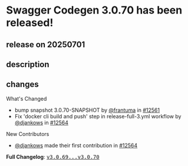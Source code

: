 # Swagger Codegen 3.0.70 has been released!

## release on 20250701

## description

## changes

What's Changed

* bump snapshot 3.0.70-SNAPSHOT by <a class="user-mention notranslate" data-hovercard-type="user" data-hovercard-url="/users/frantuma/hovercard" data-octo-click="hovercard-link-click" data-octo-dimensions="link_type:self" href="https://github.com/frantuma">@frantuma</a> in <a class="issue-link js-issue-link" data-error-text="Failed to load title" data-id="3167528563" data-permission-text="Title is private" data-url="https://github.com/swagger-api/swagger-codegen/issues/12561" data-hovercard-type="pull_request" data-hovercard-url="/swagger-api/swagger-codegen/pull/12561/hovercard" href="https://github.com/swagger-api/swagger-codegen/pull/12561">#12561</a>
* Fix 'docker cli build and push' step in release-full-3.yml workflow by <a class="user-mention notranslate" data-hovercard-type="user" data-hovercard-url="/users/djankows/hovercard" data-octo-click="hovercard-link-click" data-octo-dimensions="link_type:self" href="https://github.com/djankows">@djankows</a> in <a class="issue-link js-issue-link" data-error-text="Failed to load title" data-id="3178578536" data-permission-text="Title is private" data-url="https://github.com/swagger-api/swagger-codegen/issues/12564" data-hovercard-type="pull_request" data-hovercard-url="/swagger-api/swagger-codegen/pull/12564/hovercard" href="https://github.com/swagger-api/swagger-codegen/pull/12564">#12564</a>

New Contributors

* <a class="user-mention notranslate" data-hovercard-type="user" data-hovercard-url="/users/djankows/hovercard" data-octo-click="hovercard-link-click" data-octo-dimensions="link_type:self" href="https://github.com/djankows">@djankows</a> made their first contribution in <a class="issue-link js-issue-link" data-error-text="Failed to load title" data-id="3178578536" data-permission-text="Title is private" data-url="https://github.com/swagger-api/swagger-codegen/issues/12564" data-hovercard-type="pull_request" data-hovercard-url="/swagger-api/swagger-codegen/pull/12564/hovercard" href="https://github.com/swagger-api/swagger-codegen/pull/12564">#12564</a>

<strong>Full Changelog</strong>: <a class="commit-link" href="https://github.com/swagger-api/swagger-codegen/compare/v3.0.69...v3.0.70"><tt>v3.0.69...v3.0.70</tt></a>

